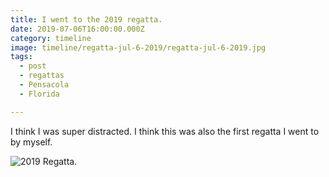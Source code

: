 ```yaml
---
title: I went to the 2019 regatta.
date: 2019-07-06T16:00:00.000Z
category: timeline
image: timeline/regatta-jul-6-2019/regatta-jul-6-2019.jpg
tags:
  - post 
  - regattas
  - Pensacola
  - Florida

---
```


I think I was super distracted. I think this was also the first regatta I went to by myself.

![2019 Regatta.](/static/img/timeline/regatta-jul-6-2019/regatta-jul-6-2019.jpg)